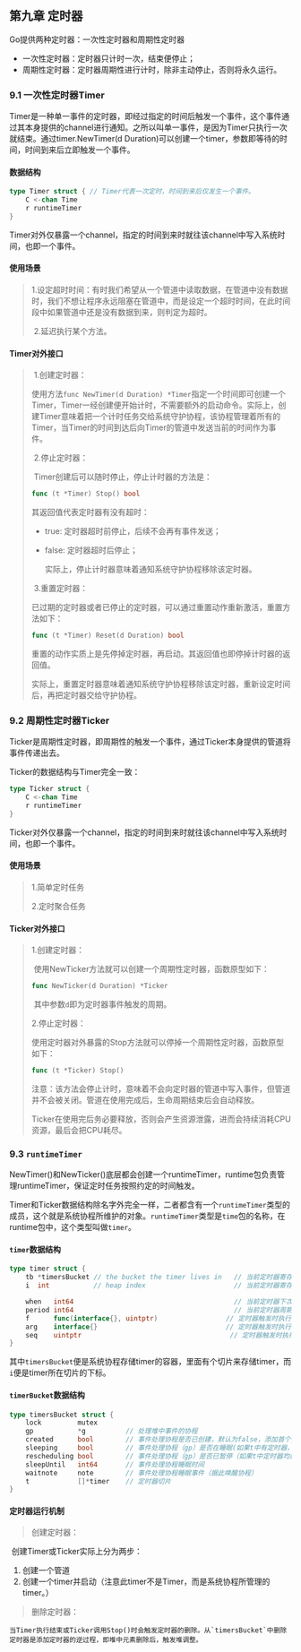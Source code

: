 ## 第九章 定时器

Go提供两种定时器：一次性定时器和周期性定时器

- 一次性定时器：定时器只计时一次，结束便停止；
- 周期性定时器：定时器周期性进行计时，除非主动停止，否则将永久运行。

### 9.1 一次性定时器Timer

​	Timer是一种单一事件的定时器，即经过指定的时间后触发一个事件，这个事件通过其本身提供的channel进行通知。之所以叫单一事件，是因为Timer只执行一次就结束。通过timer.NewTimer(d Duration)可以创建一个timer，参数即等待的时间，时间到来后立即触发一个事件。

#### 数据结构

```go
type Timer struct { // Timer代表一次定时，时间到来后仅发生一个事件。
    C <-chan Time
    r runtimeTimer
}
```

Timer对外仅暴露一个channel，指定的时间到来时就往该channel中写入系统时间，也即一个事件。

#### 使用场景

> ​	1.设定超时时间：有时我们希望从一个管道中读取数据，在管道中没有数据时，我们不想让程序永远阻塞在管道中，而是设定一个超时时间，在此时间段中如果管道中还是没有数据到来，则判定为超时。
>
> ​	2.延迟执行某个方法。

#### Timer对外接口

> ​	1.创建定时器：
>
> ​	使用方法`func NewTimer(d Duration) *Timer`指定一个时间即可创建一个Timer，Timer一经创建便开始计时，不需要额外的启动命令。实际上，创建Timer意味着把一个计时任务交给系统守护协程，该协程管理着所有的Timer，当Timer的时间到达后向Timer的管道中发送当前的时间作为事件。
>
> ​	2.停止定时器：
>
> ​	Timer创建后可以随时停止，停止计时器的方法是：
>
> ```go
> func (t *Timer) Stop() bool
> ```
>
> 其返回值代表定时器有没有超时：
>
> - true: 定时器超时前停止，后续不会再有事件发送；
>
> - false: 定时器超时后停止；
>
>   实际上，停止计时器意味着通知系统守护协程移除该定时器。
>
> ​	3.重置定时器：
>
> ​	已过期的定时器或者已停止的定时器，可以通过重置动作重新激活，重置方法如下：
>
> ```go
> func (t *Timer) Reset(d Duration) bool
> ```
>
> ​	重置的动作实质上是先停掉定时器，再启动。其返回值也即停掉计时器的返回值。
>
> ​	实际上，重置定时器意味着通知系统守护协程移除该定时器，重新设定时间后，再把定时器交给守护协程。

### 9.2 周期性定时器Ticker

​	Ticker是周期性定时器，即周期性的触发一个事件，通过Ticker本身提供的管道将事件传递出去。

Ticker的数据结构与Timer完全一致：

```go
type Ticker struct {
    C <-chan Time
    r runtimeTimer
}
```

Ticker对外仅暴露一个channel，指定的时间到来时就往该channel中写入系统时间，也即一个事件。

#### 使用场景

> 1.简单定时任务
>
> 2.定时聚合任务

#### Ticker对外接口

> 1.创建定时器：
>
> ​	使用NewTicker方法就可以创建一个周期性定时器，函数原型如下：
>
> ```go
> func NewTicker(d Duration) *Ticker
> ```
>
> ​	其中参数`d`即为定时器事件触发的周期。
>
> 2.停止定时器：
>
> ​	使用定时器对外暴露的Stop方法就可以停掉一个周期性定时器，函数原型如下：
>
> ```go
> func (t *Ticker) Stop()
> ```
>
> ​	注意：该方法会停止计时，意味着不会向定时器的管道中写入事件，但管道并不会被关闭。管道在使用完成后，生命周期结束后会自动释放。
>
> ​	Ticker在使用完后务必要释放，否则会产生资源泄露，进而会持续消耗CPU资源，最后会把CPU耗尽。

### 9.3 `runtimeTimer`

​	NewTimer()和NewTicker()底层都会创建一个runtimeTimer，runtime包负责管理runtimeTimer，保证定时任务按照约定的时间触发。

​	Timer和Ticker数据结构除名字外完全一样，二者都含有一个`runtimeTimer`类型的成员，这个就是系统协程所维护的对象。
​	`runtimeTimer`类型是`time`包的名称，在runtime包中，这个类型叫做`timer`。

#### `timer`数据结构

```go
type timer struct {
    tb *timersBucket // the bucket the timer lives in   // 当前定时器寄存于系统timer堆的地址
    i  int           // heap index                      // 当前定时器寄存于系统timer堆的下标

    when   int64                                        // 当前定时器下次触发时间
    period int64                                        // 当前定时器周期触发间隔（如果是Timer，间隔为0，表示不重复触发）
    f      func(interface{}, uintptr)                 // 定时器触发时执行的函数
    arg    interface{}                                // 定时器触发时执行函数传递的参数一
    seq    uintptr                                     // 定时器触发时执行函数传递的参数二(该参数只在网络收发场景下使用)
}
```

​	其中`timersBucket`便是系统协程存储timer的容器，里面有个切片来存储timer，而`i`便是timer所在切片的下标。

#### `timerBucket`数据结构

```go
type timersBucket struct {
    lock         mutex
    gp           *g          // 处理堆中事件的协程
    created      bool        // 事件处理协程是否已创建，默认为false，添加首个定时器时置为true
    sleeping     bool        // 事件处理协程（gp）是否在睡眠(如果t中有定时器，还未到触发的时间，那么gp会投入睡眠)
    rescheduling bool        // 事件处理协程（gp）是否已暂停（如果t中定时器均已删除，那么gp会暂停）
    sleepUntil   int64       // 事件处理协程睡眠时间
    waitnote     note        // 事件处理协程睡眠事件（据此唤醒协程）
    t            []*timer    // 定时器切片
}
```

#### 定时器运行机制

> 创建定时器：

​	创建Timer或Ticker实际上分为两步：

1. 创建一个管道
2. 创建一个timer并启动（注意此timer不是Timer，而是系统协程所管理的timer。）

> 删除定时器：

 	当Timer执行结束或Ticker调用Stop()时会触发定时器的删除。从`timersBucket`中删除定时器是添加定时器的逆过程，即堆中元素删除后，触发堆调整。 